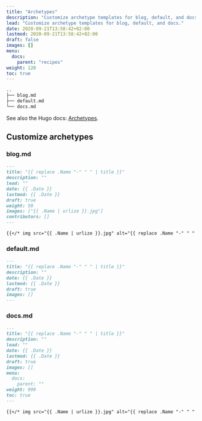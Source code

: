 ```yaml
---
title: "Archetypes"
description: "Customize archetype templates for blog, default, and docs."
lead: "Customize archetype templates for blog, default, and docs."
date: 2020-09-21T13:58:42+02:00
lastmod: 2020-09-21T13:58:42+02:00
draft: false
images: []
menu:
  docs:
    parent: "recipes"
weight: 120
toc: true
---
```


```bash
..
├── blog.md
├── default.md
└── docs.md
```

See also the Hugo docs: [Archetypes](https://gohugo.io/content-management/archetypes/).

## Customize archetypes

### blog.md

```md
---
title: "{{ replace .Name "-" " " | title }}"
description: ""
lead: ""
date: {{ .Date }}
lastmod: {{ .Date }}
draft: true
weight: 50
images: ["{{ .Name | urlize }}.jpg"]
contributors: []
---

{{</* img src="{{ .Name | urlize }}.jpg" alt="{{ replace .Name "-" " " | title }}" caption="{{ replace .Name "-" " " | title }}" class="wide" */>}}
```

### default.md

```md
---
title: "{{ replace .Name "-" " " | title }}"
description: ""
date: {{ .Date }}
lastmod: {{ .Date }}
draft: true
images: []
---
```

### docs.md

```md
---
title: "{{ replace .Name "-" " " | title }}"
description: ""
lead: ""
date: {{ .Date }}
lastmod: {{ .Date }}
draft: true
images: []
menu:
  docs:
    parent: ""
weight: 999
toc: true
---

{{</* img src="{{ .Name | urlize }}.jpg" alt="{{ replace .Name "-" " " | title }}" caption="{{ replace .Name "-" " " | title }}" */>}}
```
